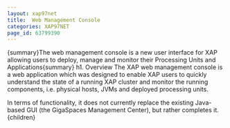 ```yaml
---
layout: xap97net
title:  Web Management Console
categories: XAP97NET
page_id: 63799390
---
```


{summary}The web management console is a new user interface for XAP allowing users to deploy, manage and monitor their Processing Units and Applications{summary}
h1. Overview
The XAP web management console is a web application which was designed to enable XAP users to quickly understand the state of a running XAP cluster and monitor the running components, i.e. physical hosts, JVMs and deployed processing units.

In terms of functionality, it does not currently replace the existing Java-based GUI (the GigaSpaces Management Center), but rather completes it. {children}